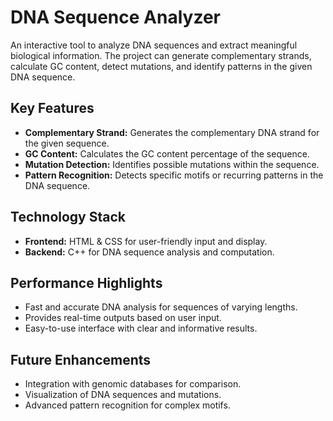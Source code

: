 # DNA Sequence Analyzer

An interactive tool to analyze DNA sequences and extract meaningful biological information. The project can generate complementary strands, calculate GC content, detect mutations, and identify patterns in the given DNA sequence.

## Key Features

- **Complementary Strand:** Generates the complementary DNA strand for the given sequence.
- **GC Content:** Calculates the GC content percentage of the sequence.
- **Mutation Detection:** Identifies possible mutations within the sequence.
- **Pattern Recognition:** Detects specific motifs or recurring patterns in the DNA sequence.

## Technology Stack

- **Frontend:** HTML & CSS for user-friendly input and display.  
- **Backend:** C++ for DNA sequence analysis and computation.

## Performance Highlights

- Fast and accurate DNA analysis for sequences of varying lengths.  
- Provides real-time outputs based on user input.  
- Easy-to-use interface with clear and informative results.

## Future Enhancements

- Integration with genomic databases for comparison.  
- Visualization of DNA sequences and mutations.  
- Advanced pattern recognition for complex motifs.
